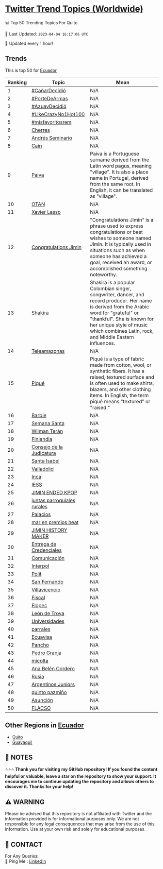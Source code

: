 [Twitter Trend Topics (Worldwide)](https://github.com/ErcinDedeoglu/Twitter-Trend-Topics)
==========


📊 Top 50 Trending Topics For Quito

📆 Last Updated: `2023-04-04 16:17:06 UTC`

🔧 Updated every 1 hour!


## Trends

This is top 50 for [Ecuador](</Ecuador>)

| Ranking | Topic | Mean |
| ------- | ------------ | ------------ |
| 1 | [#CañarDecidió](http://twitter.com/search?q=%23Ca%c3%b1arDecidi%c3%b3) | N/A |
| 2 | [#PorteDeArmas](http://twitter.com/search?q=%23PorteDeArmas) | N/A |
| 3 | [#AzuayDecidió](http://twitter.com/search?q=%23AzuayDecidi%c3%b3) | N/A |
| 4 | [#LikeCrazyNo1Hot100](http://twitter.com/search?q=%23LikeCrazyNo1Hot100) | N/A |
| 5 | [#misfavoritosrem](http://twitter.com/search?q=%23misfavoritosrem) | N/A |
| 6 | [Cherres](http://twitter.com/search?q=Cherres) | N/A |
| 7 | [Andrés Seminario](http://twitter.com/search?q=Andr%c3%a9s+Seminario) | N/A |
| 8 | [Caín](http://twitter.com/search?q=Ca%c3%adn) | N/A |
| 9 | [Paiva](http://twitter.com/search?q=Paiva) | Paiva is a Portuguese surname derived from the Latin word pagus, meaning "village". It is also a place name in Portugal, derived from the same root. In English, it can be translated as "village". |
| 10 | [OTAN](http://twitter.com/search?q=OTAN) | N/A |
| 11 | [Xavier Lasso](http://twitter.com/search?q=Xavier+Lasso) | N/A |
| 12 | [Congratulations Jimin](http://twitter.com/search?q=Congratulations+Jimin) | "Congratulations Jimin" is a phrase used to express congratulations or best wishes to someone named Jimin. It is typically used in situations such as when someone has achieved a goal, received an award, or accomplished something noteworthy. |
| 13 | [Shakira](http://twitter.com/search?q=Shakira) | Shakira is a popular Colombian singer, songwriter, dancer, and record producer. Her name is derived from the Arabic word for "grateful" or "thankful". She is known for her unique style of music which combines Latin, rock, and Middle Eastern influences. |
| 14 | [Teleamazonas](http://twitter.com/search?q=Teleamazonas) | N/A |
| 15 | [Piqué](http://twitter.com/search?q=Piqu%c3%a9) | Piqué is a type of fabric made from cotton, wool, or synthetic fibers. It has a raised, textured surface and is often used to make shirts, blazers, and other clothing items. In English, the term piqué means "textured" or "raised." |
| 16 | [Barbie](http://twitter.com/search?q=Barbie) | N/A |
| 17 | [Semana Santa](http://twitter.com/search?q=Semana+Santa) | N/A |
| 18 | [Wilman Terán](http://twitter.com/search?q=Wilman+Ter%c3%a1n) | N/A |
| 19 | [Finlandia](http://twitter.com/search?q=Finlandia) | N/A |
| 20 | [Consejo de la Judicatura](http://twitter.com/search?q=Consejo+de+la+Judicatura) | N/A |
| 21 | [Santa Isabel](http://twitter.com/search?q=Santa+Isabel) | N/A |
| 22 | [Valladolid](http://twitter.com/search?q=Valladolid) | N/A |
| 23 | [Inca](http://twitter.com/search?q=Inca) | N/A |
| 24 | [IESS](http://twitter.com/search?q=IESS) | N/A |
| 25 | [JIMIN ENDED KPOP](http://twitter.com/search?q=JIMIN+ENDED+KPOP) | N/A |
| 26 | [juntas parroquiales rurales](http://twitter.com/search?q=juntas+parroquiales+rurales) | N/A |
| 27 | [Palacios](http://twitter.com/search?q=Palacios) | N/A |
| 28 | [mar en premios heat](http://twitter.com/search?q=mar+en+premios+heat) | N/A |
| 29 | [JIMIN HISTORY MAKER](http://twitter.com/search?q=JIMIN+HISTORY+MAKER) | N/A |
| 30 | [Entrega de Credenciales](http://twitter.com/search?q=Entrega+de+Credenciales) | N/A |
| 31 | [Comunicación](http://twitter.com/search?q=Comunicaci%c3%b3n) | N/A |
| 32 | [Interpol](http://twitter.com/search?q=Interpol) | N/A |
| 33 | [Polit](http://twitter.com/search?q=Polit) | N/A |
| 34 | [San Fernando](http://twitter.com/search?q=San+Fernando) | N/A |
| 35 | [Villavicencio](http://twitter.com/search?q=Villavicencio) | N/A |
| 36 | [Fiscal](http://twitter.com/search?q=Fiscal) | N/A |
| 37 | [Flopec](http://twitter.com/search?q=Flopec) | N/A |
| 38 | [León de Troya](http://twitter.com/search?q=Le%c3%b3n+de+Troya) | N/A |
| 39 | [Universidades](http://twitter.com/search?q=Universidades) | N/A |
| 40 | [parrales](http://twitter.com/search?q=parrales) | N/A |
| 41 | [Ecuavisa](http://twitter.com/search?q=Ecuavisa) | N/A |
| 42 | [Pancho](http://twitter.com/search?q=Pancho) | N/A |
| 43 | [Pedro Granja](http://twitter.com/search?q=Pedro+Granja) | N/A |
| 44 | [micolta](http://twitter.com/search?q=micolta) | N/A |
| 45 | [Ana Belén Cordero](http://twitter.com/search?q=Ana+Bel%c3%a9n+Cordero) | N/A |
| 46 | [Rusia](http://twitter.com/search?q=Rusia) | N/A |
| 47 | [Argentinos Juniors](http://twitter.com/search?q=Argentinos+Juniors) | N/A |
| 48 | [quinto pazmiño](http://twitter.com/search?q=quinto+pazmi%c3%b1o) | N/A |
| 49 | [Asunción](http://twitter.com/search?q=Asunci%c3%b3n) | N/A |
| 50 | [FLACSO](http://twitter.com/search?q=FLACSO) | N/A |



## Other Regions in [Ecuador](</Ecuador>)

* [Quito](</Ecuador/Quito.md>)
* [Guayaquil](</Ecuador/Guayaquil.md>)



## 📝 NOTES

⭐⭐⭐ **Thank you for visiting my GitHub repository! If you found the content helpful or valuable, leave a star on the repository to show your support. It encourages me to continue updating the repository and allows others to discover it. Thanks for your help!**


## ⚠️ WARNING

Please be advised that this repository is not affiliated with Twitter and the information provided is for informational purposes only. We are not responsible for any legal consequences that may arise from the use of this information. Use at your own risk and solely for educational purposes.


## 📨 CONTACT

 For Any Queries:  
            🏓 Ping Me : [LinkedIn](https://www.linkedin.com/in/ercindedeoglu/)
